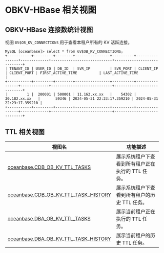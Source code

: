 # OBKV-HBase 相关视图

## OBKV-HBase 连接数统计视图

视图 `GV$OB_KV_CONNECTIONS` 用于查看本租户所有的 KV 活跃连接。  

```
MySQL [oceanbase]> select * from GV$OB_KV_CONNECTIONS;
+-----------+---------+--------+----------------+----------+----------------+-------------+----------------------------+----------------------------+
| TENANT_ID | USER_ID | DB_ID  | SVR_IP         | SVR_PORT | CLIENT_IP      | CLIENT_PORT | FIRST_ACTIVE_TIME          | LAST_ACTIVE_TIME           |
+-----------+---------+--------+----------------+----------+----------------+-------------+----------------------------+----------------------------+
|         1 |  200001 | 500001 | 11.162.xx.xx   |    54302 | 30.182.xx.xx   |       59346 | 2024-05-31 22:23:17.359210 | 2024-05-31 22:23:17.359210 |
+-----------+---------+--------+----------------+----------+----------------+-------------+----------------------------+----------------------------+
```

## TTL 相关视图

|**视图名**|**功能描述**|
|---|---|
| [oceanbase.CDB_OB_KV_TTL_TASKS](../../700.reference/700.system-views/300.system-view-of-sys-tenant/200.dictionary-view-of-sys-tenant/8900.o-cdb_ob_kv_ttl_tasks-of-sys-tenant.md) | 展示系统租户下查看到所有租户正在执行的 TTL 任务。 |
| [oceanbase.CDB_OB_KV_TTL_TASK_HISTORY](../../700.reference/700.system-views/300.system-view-of-sys-tenant/200.dictionary-view-of-sys-tenant/8800.o-cdb_ob_kv_ttl_task_history-of-sys-tenant.md) | 展示系统租户下查看到所有租户的历史 TTL 任务。 |
| [oceanbase.DBA_OB_KV_TTL_TASKS](../../700.reference/700.system-views/300.system-view-of-sys-tenant/200.dictionary-view-of-sys-tenant/18500.o-dba_ob_kv_ttl_tasks-of-sys-tenant.md) | 展示当前租户正在执行的 TTL 任务。 |
| [oceanbase.DBA_OB_KV_TTL_TASK_HISTORY](../../700.reference/700.system-views/300.system-view-of-sys-tenant/200.dictionary-view-of-sys-tenant/18400.o-dba_ob_kv_ttl_task_history-of-sys-tenant.md) | 展示当前租户的历史 TTL 任务。 |
